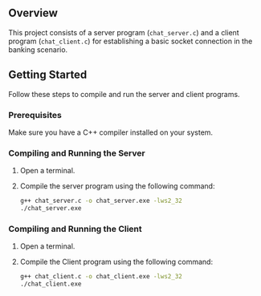 ## Overview

This project consists of a server program (`chat_server.c`) and a client program (`chat_client.c`) for establishing a basic socket connection in the banking scenario.

## Getting Started

Follow these steps to compile and run the server and client programs.

### Prerequisites

Make sure you have a C++ compiler installed on your system.

### Compiling and Running the Server

1. Open a terminal.

2. Compile the server program using the following command:

   ```bash
   g++ chat_server.c -o chat_server.exe -lws2_32
   ./chat_server.exe
   
### Compiling and Running the Client

1. Open a terminal.

2. Compile the Client program using the following command:

   ```bash
   g++ chat_client.c -o chat_client.exe -lws2_32
   ./chat_client.exe
